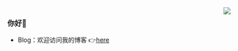<img align="right" src="https://github-readme-stats.vercel.app/api?username=NotFaceGUI&show_icons=true&icon_color=CE1D2D&text_color=718096&bg_color=ffffff&hide_title=true" />

### 你好👋

- Blog：欢迎访问我的博客 👉<a href="#">here</a>

